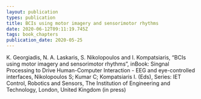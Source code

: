 ```yaml
---
layout: publication
types: publication
title: BCIs using motor imagery and sensorimotor rhythms
date: 2020-06-12T09:11:19.745Z
tags: book_chapters
publication_date: 2020-05-25
---
```

K. Georgiadis, N. A. Laskaris, S. Nikolopoulos and I. Kompatsiaris, “BCIs using motor imagery and sensorimotor rhythms”, inBook: Singnal Processing to Drive Human-Computer Interaction - EEG and eye-controlled interfaces, Nikolopoulos S; Kumar C; Kompatsiaris I. (Eds), Series: IET Control, Robotics and Sensors, The Institution of Engineering and Technology, London, United Kingdom (in press)